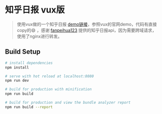 # 知乎日报 vux版

> 使用vux做的一个知乎日报 [demo链接](http://weigram.com:8001)，参照vux的官网demo，代码有直接copy的:smile: ，感谢 [fanpeihua123](https://blog.csdn.net/fanpeihua123/article/details/51210499) 提供的知乎日报api，因为需要跨域请求，使用了nginx进行转发。

## Build Setup

``` bash
# install dependencies
npm install

# serve with hot reload at localhost:8080
npm run dev

# build for production with minification
npm run build

# build for production and view the bundle analyzer report
npm run build --report
```


